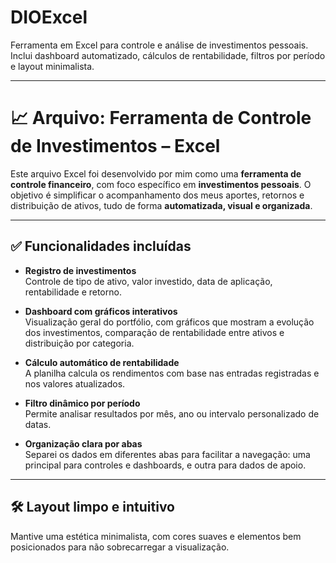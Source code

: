 # DIOExcel
 Ferramenta em Excel para controle e análise de investimentos pessoais. Inclui dashboard automatizado, cálculos de rentabilidade, filtros por período e layout minimalista.

---

# 📈 Arquivo: Ferramenta de Controle de Investimentos – Excel
Este arquivo Excel foi desenvolvido por mim como uma **ferramenta de controle financeiro**, com foco específico em **investimentos pessoais**. O objetivo é simplificar o acompanhamento dos meus aportes, retornos e distribuição de ativos, tudo de forma **automatizada, visual e organizada**.

---

## ✅ Funcionalidades incluídas
- **Registro de investimentos**  
  Controle de tipo de ativo, valor investido, data de aplicação, rentabilidade e retorno.

- **Dashboard com gráficos interativos**  
  Visualização geral do portfólio, com gráficos que mostram a evolução dos investimentos, comparação de rentabilidade entre ativos e distribuição por categoria.

- **Cálculo automático de rentabilidade**  
  A planilha calcula os rendimentos com base nas entradas registradas e nos valores atualizados.

- **Filtro dinâmico por período**  
  Permite analisar resultados por mês, ano ou intervalo personalizado de datas.

- **Organização clara por abas**  
  Separei os dados em diferentes abas para facilitar a navegação: uma principal para controles e dashboards, e outra para dados de apoio.

---

## 🛠️ Layout limpo e intuitivo
Mantive uma estética minimalista, com cores suaves e elementos bem posicionados para não sobrecarregar a visualização.

